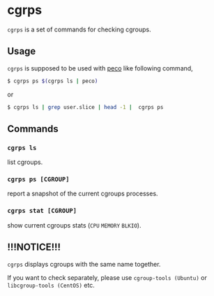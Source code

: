 # cgrps

`cgrps` is a set of commands for checking cgroups.

## Usage

`cgrps` is supposed to be used with [peco](https://github.com/peco/peco) like following command,

```sh
$ cgrps ps $(cgrps ls | peco)
```

or

```sh
$ cgrps ls | grep user.slice | head -1 |  cgrps ps
```

## Commands

### `cgrps ls`

list cgroups.

### `cgrps ps [CGROUP]`

report a snapshot of the current cgroups processes.

### `cgrps stat [CGROUP]`

show current cgroups stats (`CPU` `MEMORY` `BLKIO`).

## !!!NOTICE!!!

`cgrps` displays cgroups with the same name together.

If you want to check separately, please use `cgroup-tools (Ubuntu)` or `libcgroup-tools (CentOS)` etc.
